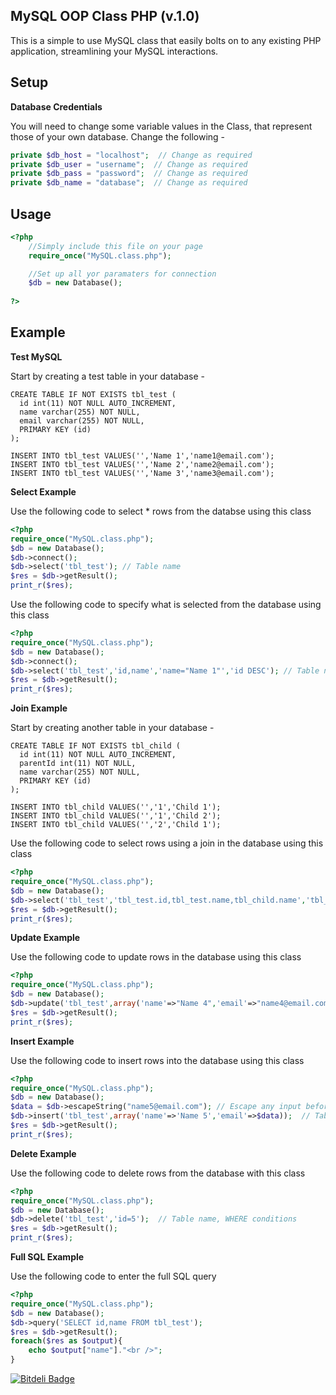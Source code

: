 MySQL OOP Class PHP (v.1.0)
------------

This is a simple to use MySQL class that easily bolts on to any existing PHP application, streamlining your MySQL interactions.

Setup
-----

**Database Credentials**

You will need to change some variable values in the Class, that represent those of your own database. Change the following -

```php
private $db_host = "localhost";  // Change as required
private $db_user = "username";  // Change as required
private $db_pass = "password";  // Change as required
private $db_name = "database";	// Change as required
```

Usage
-----

```php
<?php
	//Simply include this file on your page
	require_once("MySQL.class.php");

	//Set up all yor paramaters for connection
	$db = new Database();
  
?>
```

Example
-------

**Test MySQL**

Start by creating a test table in your database -

```mysql
CREATE TABLE IF NOT EXISTS tbl_test (
  id int(11) NOT NULL AUTO_INCREMENT,
  name varchar(255) NOT NULL,
  email varchar(255) NOT NULL,
  PRIMARY KEY (id)
);

INSERT INTO tbl_test VALUES('','Name 1','name1@email.com');
INSERT INTO tbl_test VALUES('','Name 2','name2@email.com');
INSERT INTO tbl_test VALUES('','Name 3','name3@email.com');
```


**Select Example**

Use the following code to select * rows from the databse using this class

```php
<?php
require_once("MySQL.class.php");
$db = new Database();
$db->connect();
$db->select('tbl_test'); // Table name
$res = $db->getResult();
print_r($res);
```

Use the following code to specify what is selected from the database using this class

```php
<?php
require_once("MySQL.class.php");
$db = new Database();
$db->connect();
$db->select('tbl_test','id,name','name="Name 1"','id DESC'); // Table name, Column Names, WHERE conditions, ORDER BY conditions
$res = $db->getResult();
print_r($res);
```

**Join Example**

Start by creating another table in your database -

```mysql
CREATE TABLE IF NOT EXISTS tbl_child (
  id int(11) NOT NULL AUTO_INCREMENT,
  parentId int(11) NOT NULL,
  name varchar(255) NOT NULL,
  PRIMARY KEY (id)
);

INSERT INTO tbl_child VALUES('','1','Child 1');
INSERT INTO tbl_child VALUES('','1','Child 2');
INSERT INTO tbl_child VALUES('','2','Child 1');
```

Use the following code to select rows using a join in the database using this class

```php
<?php
require_once("MySQL.class.php");
$db = new Database();
$db->select('tbl_test','tbl_test.id,tbl_test.name,tbl_child.name','tbl_child ON tbl_test.id = parentId','tbl_test.name="Name 1"','id DESC'); // Table name, Column Names, JOIN, WHERE conditions, ORDER BY conditions
$res = $db->getResult();
print_r($res);
```

**Update Example**

Use the following code to update rows in the database using this class

```php
<?php
require_once("MySQL.class.php");
$db = new Database();
$db->update('tbl_test',array('name'=>"Name 4",'email'=>"name4@email.com"),'id="1" AND name="Name 1"'); // Table name, column names and values, WHERE conditions
$res = $db->getResult();
print_r($res);
```

**Insert Example**

Use the following code to insert rows into the database using this class

```php
<?php
require_once("MySQL.class.php");
$db = new Database();
$data = $db->escapeString("name5@email.com"); // Escape any input before insert
$db->insert('tbl_test',array('name'=>'Name 5','email'=>$data));  // Table name, column names and respective values
$res = $db->getResult();  
print_r($res);
```

**Delete Example**

Use the following code to delete rows from the database with this class

```php
<?php
require_once("MySQL.class.php");
$db = new Database();
$db->delete('tbl_test','id=5');  // Table name, WHERE conditions
$res = $db->getResult();  
print_r($res);
```

**Full SQL Example**

Use the following code to enter the full SQL query

```php
<?php
require_once("MySQL.class.php");
$db = new Database();
$db->query('SELECT id,name FROM tbl_test');
$res = $db->getResult();
foreach($res as $output){
	echo $output["name"]."<br />";
}
```

[![Bitdeli Badge](https://d2weczhvl823v0.cloudfront.net/meownosaurus/mysql-crud-oop-class-php/trend.png)](https://bitdeli.com/free "Bitdeli Badge")

